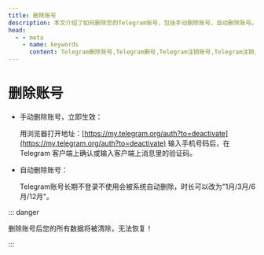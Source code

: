 ```yaml
---
title: 删除账号
description: 本文介绍了如何删除您的Telegram账号，包括手动删除账号、自动删除账号。访问TGwiki - Telegram知识库，了解更多Telegram使用技巧。
head:
  - - meta
    - name: keywords
      content: Telegram删除账号,Telegram删号,Telegram注销账号,Telegram注销,TG删除账号,TG删号,TG注销账号,TG注销,电报删除账号,电报删号,电报注销账号,电报注销,Telegram设置,TGwiki,Telegram知识库
---
```


# 删除账号

* 手动删除账号，立即生效：
  
  用浏览器打开地址：[https://my.telegram.org/auth?to=deactivate](https://my.telegram.org/auth?to=deactivate)
  输入手机号码后，在 Telegram 客户端上确认或输入客户端上消息里的验证码。
  
* 自动删除账号：

  Telegram账号长期不登录不使用会被系统自动删除，时长可以改为"1月/3月/6月/12月"。

::: danger

删除账号后您的所有数据将被清除，无法恢复！

:::
